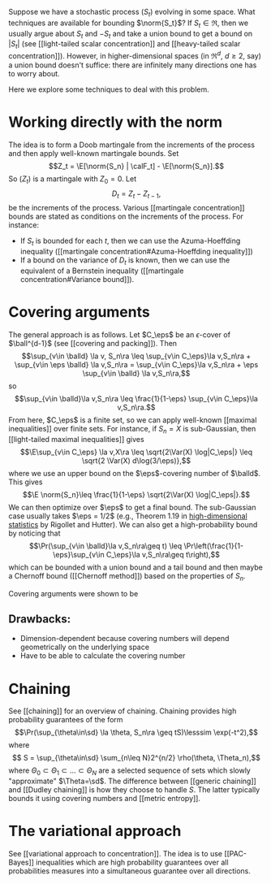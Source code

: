 
Suppose we have a stochastic process $(S_t)$ evolving in some space. What techniques are available for bounding $\norm{S_t}$? If $S_t\in\Re$, then we usually argue about $S_t$ and $- S_t$ and take a union bound to get a bound on $|S_t|$ (see [[light-tailed scalar concentration]] and [[heavy-tailed scalar concentration]]). However, in higher-dimensional spaces (in $\Re^d$, $d\geq 2$, say) a union bound doesn't suffice: there are infinitely many directions one has to worry about. 

Here we explore some techniques to deal with this problem. 

# Working directly with the norm 

The idea is to form a Doob martingale from the increments of the process and then apply well-known martingale bounds.  Set $$Z_t = \E[\norm{S_n} | \calF_t] - \E[\norm{S_n}].$$So $(Z_t)$ is a martingale with $Z_0=0$. Let $$D_t = Z_t - Z_{t-1},$$be the increments of the process. Various [[martingale concentration]] bounds are stated as conditions on the increments of the process. For instance: 
- If $S_t$ is bounded for each $t$, then we can use the Azuma-Hoeffding inequality ([[martingale concentration#Azuma-Hoeffding inequality]]) 
- If a bound on the variance of $D_t$ is known, then we can use the equivalent of a Bernstein inequality ([[martingale concentration#Variance bound]]). 



# Covering arguments 

The general approach is as follows. Let $C_\eps$ be an $\epsilon$-cover of $\ball^{d-1}$ (see [[covering and packing]]). Then 
$$\sup_{v\in \balld} \la v, S_n\ra \leq \sup_{v\in C_\eps}\la v,S_n\ra + \sup_{v\in \eps \balld} \la v,S_n\ra = \sup_{v\in C_\eps}\la v,S_n\ra + \eps \sup_{v\in \balld} \la v,S_n\ra,$$
so $$\sup_{v\in \balld}\la v,S_n\ra \leq \frac{1}{1-\eps} \sup_{v\in C_\eps}\la v,S_n\ra.$$From here, $C_\eps$ is a finite set, so we can apply well-known [[maximal inequalities]] over finite sets. For instance, if $S_n=X$ is sub-Gaussian, then [[light-tailed maximal inequalities]]   gives $$\E\sup_{v\in C_\eps} \la v,X\ra \leq \sqrt{2\Var(X) \log|C_\eps|} \leq \sqrt{2 \Var(X) d\log(3/\eps)},$$where we use an upper bound on the $\eps$-covering number of $\balld$. This gives $$\E \norm{S_n}\leq \frac{1}{1-\eps} \sqrt{2\Var(X) \log|C_\eps|}.$$We can then optimize over $\eps$ to get a final bound. The sub-Gaussian case usually takes $\eps = 1/2$ (e.g., Theorem 1.19 in [high-dimensional statistics](https://arxiv.org/abs/2310.19244) by Rigollet and Hutter). We can also get a high-probability bound by noticing that $$\Pr(\sup_{v\in \balld}\la v,S_n\ra\geq t) \leq \Pr\left(\frac{1}{1-\eps}\sup_{v\in C_\eps}\la v,S_n\ra\geq t\right),$$which can be bounded with a union bound and a tail bound and then maybe a Chernoff bound ([[Chernoff method]]) based on the properties of $S_n$. 

Covering arguments were shown to be 

## Drawbacks: 
- Dimension-dependent because covering numbers will depend geometrically on the underlying space 
- Have to be able to calculate the covering number 

# Chaining 

See [[chaining]] for an overview of chaining. Chaining provides high probability guarantees of the form 
$$\Pr(\sup_{\theta\in\sd} \la \theta, S_n\ra \geq tS)\lesssim \exp(-t^2),$$
where $$ S = \sup_{\theta\in\sd} \sum_{n\leq N}2^{n/2} \rho(\theta, \Theta_n),$$
where $\Theta_0\subset\Theta_1\subset\dots\subset\Theta_N$ are a selected sequence of sets which slowly "approximate" $\Theta=\sd$. The difference between [[generic chaining]] and [[Dudley chaining]] is how they choose to handle $S$. The latter typically bounds it using covering numbers and [[metric entropy]]. 


# The variational approach 

See [[variational approach to concentration]]. The idea is to use [[PAC-Bayes]] inequalities which are high probability guarantees over all probabilities measures into a simultaneous guarantee over all directions. 